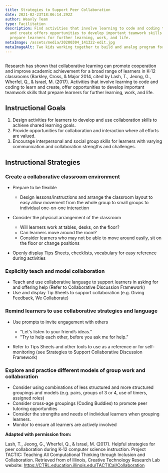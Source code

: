 ```yaml
---
title: Strategies to Support Peer Collaboration
date: 2021-02-23T18:06:14.292Z
author: Weavly Team
type: Facilitation
description: Find activities that involve learning to code and coding to learn
  and create offers opportunities to develop important teamwork skills that
  prepare learners for further learning, work, and life.
metaImage: /assets/media/20200304_141322-edit.jpg
metaImageAlt: Two kids working together to build and analog program for Dot Robot
---
```

![]()

Research has shown that collaborative learning can promote cooperation and improve academic achievement for a broad range of learners in K-12 classrooms (Barkley, Cross, & Major 2014, cited by Lash, T., Jeong, G., Wherfel, Q., & Israel, M. (2017). Activities that involve learning to code and coding to learn and create, offer opportunities to develop important teamwork skills that prepare learners for further learning, work, and life.

## Instructional Goals

1. Design activities for learners to develop and use collaboration skills to achieve shared learning goals.
2. Provide opportunities for collaboration and interaction where all efforts are valued.
3. Encourage interpersonal and social group skills for learners with varying communication and collaboration strengths and challenges.

## Instructional Strategies

### Create a collaborative classroom environment

* Prepare to be flexible

  * Design lessons/instructions and arrange the classroom layout to easy allow movement from the whole group to small groups to individual one-on-one interaction
* Consider the physical arrangement of the classroom

  * Will learners work at tables, desks, on the floor?
  * Can learners move around the room?
  * Consider learners who may not be able to move around easily, sit on the floor or change positions
* Openly display Tips Sheets, checklists, vocabulary for easy reference during activities

### Explicitly teach and model collaboration

* Teach and use collaborative language to support learners in asking for and offering help (Refer to Collaborative Discussion Framework)
* Use and display Tip Sheets to support collaboration (e.g. Giving Feedback, We Collaborate)

### Remind learners to use collaborative strategies and language

* Use prompts to invite engagement with others

  * "Let's listen to your friend’s ideas.”
  * "Try to help each other, before you ask me for help.”
* Refer to Tips Sheets and other tools to use as a reference or for self-monitoring (see Strategies to Support Collaborative Discussion Framework)

### Explore and practice different models of group work and collaboration

* Consider using combinations of less structured and more structured groupings and models (e.g. pairs, groups of 3 or 4, use of timers, assigned roles)
* Consider cross-age groupings (Coding Buddies) to promote peer tutoring opportunities
* Consider the strengths and needs of individual learners when grouping learners.
* Monitor to ensure all learners are actively involved

**Adapted with permission from:**

Lash, T., Jeong, G., Wherfel, Q., & Israel, M. (2017). Helpful strategies for peer collaboration during K-12 computer science instruction. Project TACTIC: Teaching All Computational Thinking through Inclusion and Collaboration. Retrieved from of Illinois, Creative Technology Research Lab website: <https://CTRL.education.illinois.edu/TACTICal/Collaboration>
